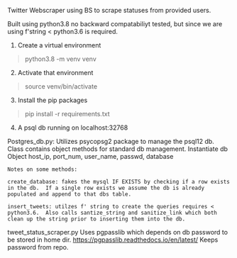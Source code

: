 Twitter Webscraper using BS to scrape statuses from provided users.

Built using python3.8 no backward compatabiliyt tested, but since we are using f'string < python3.6 is required.

1. Create a virtual environment
> python3.8 -m venv venv
2. Activate that environment
> source venv/bin/activate
3. Install the pip packages
> pip install -r requirements.txt
4. A psql db running on localhost:32768 


Postgres_db.py:
  Utilizes psycopsg2 package to manage the psql12 db.
  Class contains object methods for standard db management.
    Instantiate db Object
        host_ip, port_num, user_name, passwd, database
    
    Notes on some methods:

  	create_database: fakes the mysql IF EXISTS by checking if a row exists in the db.  If a single row exists we assume the db is already populated and append to that dbs table.

	insert_tweets: utilzes f' string to create the queries requires < python3.6.  Also calls santize_string and sanitize_link which both clean up the string prior to inserting them into the db.  
	 


tweet_status_scraper.py
    Uses pgpasslib which depends on db password to be stored in home dir.
    https://pgpasslib.readthedocs.io/en/latest/
    Keeps password from repo.
